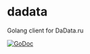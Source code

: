 # dadata
Golang client for DaData.ru

[![GoDoc](https://godoc.org/github.com/webdeskltd/dadata?status.svg)](https://godoc.org/github.com/webdeskltd/dadata)
